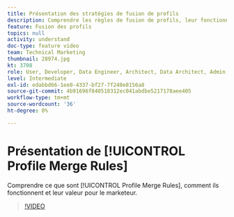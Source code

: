 ```yaml
---
title: Présentation des stratégies de fusion de profils
description: Comprendre les règles de fusion de profils, leur fonctionnement et leur valeur pour le marketeur.
feature: Fusion des profils
topics: null
activity: understand
doc-type: feature video
team: Technical Marketing
thumbnail: 28974.jpg
kt: 3708
role: User, Developer, Data Engineer, Architect, Data Architect, Admin, Leader
level: Intermediate
exl-id: edabbd66-1ee0-4337-bf27-7f240e8156a8
source-git-commit: 4b91696f840518312ec041abdbe5217178aee405
workflow-type: tm+mt
source-wordcount: '36'
ht-degree: 0%

---
```


# Présentation de [!UICONTROL Profile Merge Rules]

Comprendre ce que sont [!UICONTROL Profile Merge Rules], comment ils fonctionnent et leur valeur pour le marketeur.

>[!VIDEO](https://video.tv.adobe.com/v/28974/?quality=12)
